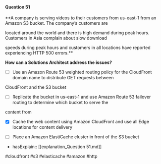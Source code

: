 #### Question  51


**A company is serving videos to their customers from us-east-1 from an Amazon S3 bucket. The company’s customers are

located around the world and there is high demand during peak hours. Customers in Asia complain about slow download

speeds during peak hours and customers in all locations have reported experiencing HTTP 500 errors.**


**How can a Solutions Architect address the issues?**


- [ ] Use an Amazon Route 53 weighted routing policy for the CloudFront domain name to distribute GET requests between

CloudFront and the S3 bucket


- [ ] Replicate the bucket in us-east-1 and use Amazon Route 53 failover routing to determine which bucket to serve the

content from


- [x] Cache the web content using Amazon CloudFront and use all Edge locations for content delivery


- [ ] Place an Amazon ElastiCache cluster in front of the S3 bucket



- hasExplain:: [[explanation_Question  51.md]]

#cloudfront #s3 #elasticache #amazon #http 